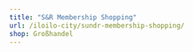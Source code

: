 ```yaml
---
title: "S&R Membership Shopping"
url: /iloilo-city/sundr-membership-shopping/
shop: Großhandel
---
```

